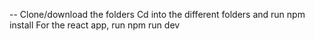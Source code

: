 -- Clone/download the folders
Cd into the different folders and run npm install
For the react app, run npm run dev
